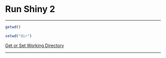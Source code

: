 # Run Shiny 2

____

```r
getwd()
```

```r
setwd("dir")
```

[Get or Set Working Directory](https://stat.ethz.ch/R-manual/R-devel/library/base/html/getwd.html)

____
